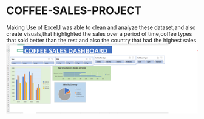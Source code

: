 # COFFEE-SALES-PROJECT
Making Use of Excel,I was able to clean and analyze these dataset,and also create visuals,that highlighted the sales over a period of time,coffee types that sold better than the rest and also the  country that had the highest sales
![DASHBOARD](coffeesales.png)
